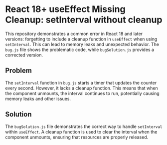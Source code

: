 # React 18+ useEffect Missing Cleanup: setInterval without cleanup

This repository demonstrates a common error in React 18 and later versions: forgetting to include a cleanup function in `useEffect` when using `setInterval`.  This can lead to memory leaks and unexpected behavior.  The `bug.js` file shows the problematic code, while `bugSolution.js` provides a corrected version.

## Problem

The `setInterval` function in `bug.js` starts a timer that updates the counter every second. However, it lacks a cleanup function. This means that when the component unmounts, the interval continues to run, potentially causing memory leaks and other issues.

## Solution

The `bugSolution.js` file demonstrates the correct way to handle `setInterval` within `useEffect`. A cleanup function is used to clear the interval when the component unmounts, ensuring that resources are properly released.